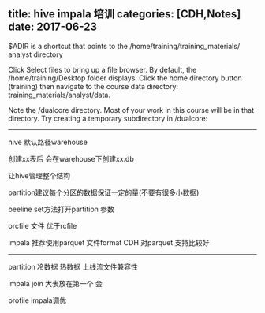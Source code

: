 title: hive impala  培训
categories: [CDH,Notes]
date: 2017-06-23
---
$ADIR is a shortcut that points to the /home/training/training_materials/
analyst directory

Click Select files to bring up a file browser. By default, the
/home/training/Desktop folder displays. Click the home directory button
(training) then navigate to the course data directory:
training_materials/analyst/data.


Note the /dualcore directory. Most of your work in this course will be in that
directory. Try creating a temporary subdirectory in /dualcore:


---
hive 默认路径warehouse

创建xx表后 会在warehouse下创建xx.db

让hive管理整个结构

partition建议每个分区的数据保证一定的量(不要有很多小数据)

beeline set方法打开partition 参数


orcfile 文件 优于rcfile 

impala 推荐使用parquet 文件format 
CDH 对parquet 支持比较好


---
partition 
冷数据 热数据 上线流文件兼容性

impala join 大表放在第一个 会


profile impala调优

